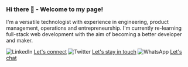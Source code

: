 ### Hi there 👋 - Welcome to my page!

I'm a versatile technologist with experience in engineering, product management, operations and entrepreneurship. I'm currently re-learning full-stack web development with the aim of becoming a better developer and maker.

![LinkedIn](https://i.imgur.com/UTp8WTx.png) [Let's connect](https://www.linkedin.com/in/ulrichmabou/) 
![Twitter](https://i.imgur.com/pm8jLrN.png) [Let's stay in touch](https://twitter.com/ulrich_mabou)
![WhatsApp](https://i.imgur.com/4x5vx64.png) [Let's chat](https://api.whatsapp.com/send?phone=27603602550&text=Hey%20Ulrich)
